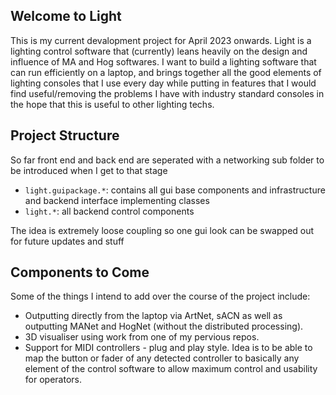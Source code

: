 ## Welcome to Light

This is my current devalopment project for April 2023 onwards. Light is a lighting control software that (currently) leans heavily on the design and influence of MA and Hog softwares. I want to build a lighting software that can run efficiently on a laptop, and brings together all the good elements of lighting consoles that I use every day while putting in features that I would find useful/removing the problems I have with industry standard consoles in the hope that this is useful to other lighting techs.

## Project Structure

So far front end and back end are seperated with a networking sub folder to be introduced when I get to that stage

- `light.guipackage.*`: contains all gui base components and infrastructure and backend interface implementing classes
- `light.*`: all backend control components

The idea is extremely loose coupling so one gui look can be swapped out for future updates and stuff

## Components to Come

Some of the things I intend to add over the course of the project include:

- Outputting directly from the laptop via ArtNet, sACN as well as outputting MANet and HogNet (without the distributed processing).
- 3D visualiser using work from one of my pervious repos.
- Support for MIDI controllers - plug and play style. Idea is to be able to map the button or fader of any detected controller to basically any element of the control software to allow maximum control and usability for operators.
